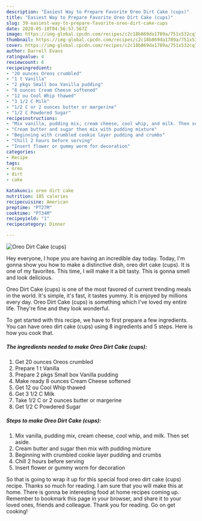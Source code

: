 ```yaml
---
description: "Easiest Way to Prepare Favorite Oreo Dirt Cake (cups)"
title: "Easiest Way to Prepare Favorite Oreo Dirt Cake (cups)"
slug: 39-easiest-way-to-prepare-favorite-oreo-dirt-cake-cups
date: 2020-05-10T04:56:57.567Z
image: https://img-global.cpcdn.com/recipes/c2c18b869da1789a/751x532cq70/oreo-dirt-cake-cups-recipe-main-photo.jpg
thumbnail: https://img-global.cpcdn.com/recipes/c2c18b869da1789a/751x532cq70/oreo-dirt-cake-cups-recipe-main-photo.jpg
cover: https://img-global.cpcdn.com/recipes/c2c18b869da1789a/751x532cq70/oreo-dirt-cake-cups-recipe-main-photo.jpg
author: Darrell Evans
ratingvalue: 4
reviewcount: 6
recipeingredient:
- "20 ounces Oreos crumbled"
- "1 t Vanilla"
- "2 pkgs Small box Vanilla pudding"
- "8 ounces Cream Cheese softened"
- "12 ou Cool Whip thawed"
- "3 1/2 C Milk"
- "1/2 C or 2 ounces butter or margerine"
- "1/2 C Powdered Sugar"
recipeinstructions:
- "Mix vanilla, pudding mix, cream cheese, cool whip, and milk. Then set aside."
- "Cream butter and sugar then mix with pudding mixture"
- "Beginning with crumbled cookie layer pudding and crumbs"
- "Chill 2 hours before serving"
- "Insert flower or gummy worm for decoration"
categories:
- Recipe
tags:
- oreo
- dirt
- cake

katakunci: oreo dirt cake 
nutrition: 185 calories
recipecuisine: American
preptime: "PT27M"
cooktime: "PT34M"
recipeyield: "1"
recipecategory: Dinner

---
```



![Oreo Dirt Cake (cups)](https://img-global.cpcdn.com/recipes/c2c18b869da1789a/751x532cq70/oreo-dirt-cake-cups-recipe-main-photo.jpg)

Hey everyone, I hope you are having an incredible day today. Today, I'm gonna show you how to make a distinctive dish, oreo dirt cake (cups). It is one of my favorites. This time, I will make it a bit tasty. This is gonna smell and look delicious.



Oreo Dirt Cake (cups) is one of the most favored of current trending meals in the world. It's simple, it's fast, it tastes yummy. It is enjoyed by millions every day. Oreo Dirt Cake (cups) is something which I've loved my entire life. They're fine and they look wonderful.


To get started with this recipe, we have to first prepare a few ingredients. You can have oreo dirt cake (cups) using 8 ingredients and 5 steps. Here is how you cook that.

<!--inarticleads1-->

##### The ingredients needed to make Oreo Dirt Cake (cups):

1. Get 20 ounces Oreos crumbled
1. Prepare 1 t Vanilla
1. Prepare 2 pkgs Small box Vanilla pudding
1. Make ready 8 ounces Cream Cheese softened
1. Get 12 ou Cool Whip thawed
1. Get 3 1/2 C Milk
1. Take 1/2 C or 2 ounces butter or margerine
1. Get 1/2 C Powdered Sugar




<!--inarticleads2-->

##### Steps to make Oreo Dirt Cake (cups):

1. Mix vanilla, pudding mix, cream cheese, cool whip, and milk. Then set aside.
1. Cream butter and sugar then mix with pudding mixture
1. Beginning with crumbled cookie layer pudding and crumbs
1. Chill 2 hours before serving
1. Insert flower or gummy worm for decoration




So that is going to wrap it up for this special food oreo dirt cake (cups) recipe. Thanks so much for reading. I am sure that you will make this at home. There is gonna be interesting food at home recipes coming up. Remember to bookmark this page in your browser, and share it to your loved ones, friends and colleague. Thank you for reading. Go on get cooking!
